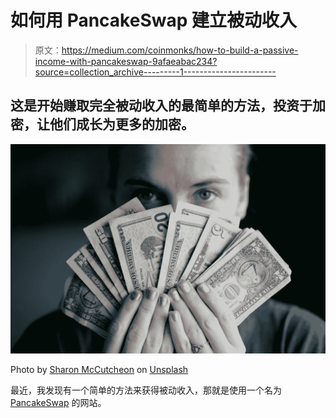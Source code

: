 # 如何用 PancakeSwap 建立被动收入

> 原文：<https://medium.com/coinmonks/how-to-build-a-passive-income-with-pancakeswap-9afaeabac234?source=collection_archive---------1----------------------->

## 这是开始赚取完全被动收入的最简单的方法，投资于加密，让他们成长为更多的加密。

![](img/7a0be0d2c522fb6d8ef67ec858916b19.png)

Photo by [Sharon McCutcheon](https://unsplash.com/@sharonmccutcheon?utm_source=unsplash&utm_medium=referral&utm_content=creditCopyText) on [Unsplash](https://unsplash.com/s/photos/passive-income?utm_source=unsplash&utm_medium=referral&utm_content=creditCopyText)

最近，我发现有一个简单的方法来获得被动收入，那就是使用一个名为 [PancakeSwap](https://pancakeswap.finance/) 的网站。